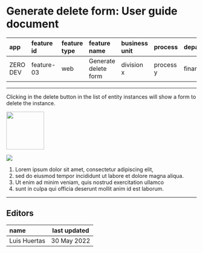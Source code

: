 # Generate delete form: User guide document

| app      | feature id | feature type | feature name         | business unit | process   | department |
| :------- | :--------- | :----------- | :------------------- | :------------ | :-------- | :--------- |
| ZERO DEV | feature-03 | web          | Generate delete form | division x    | process y | finance    |

---

Clicking in the delete button in the list of entity instances will show a form to delete the instance.

<img src="https://i.ibb.co/rt0Hf3q/video.png" width="100">

![](https://instrktiv.com/media/user-manual-template/screenshots-snagit.webp)

1. Lorem ipsum dolor sit amet, consectetur adipiscing elit,
2. sed do eiusmod tempor incididunt ut labore et dolore magna aliqua.
3. Ut enim ad minim veniam, quis nostrud exercitation ullamco
4. sunt in culpa qui officia deserunt mollit anim id est laborum.

---

## Editors

| name         | last updated |
| :----------- | ------------ |
| Luis Huertas | 30 May 2022  |
